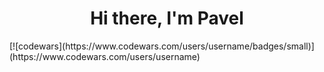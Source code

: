 <h1 align="center">Hi there, I'm Pavel</h1>
[![codewars](https://www.codewars.com/users/username/badges/small)](https://www.codewars.com/users/username) 
<!--
**gdezpd/gdezpd** is a ✨ _special_ ✨ repository because its `README.md` (this file) appears on your GitHub profile.

Here are some ideas to get you started:

- 🔭 I’m currently working on ...
- 🌱 I’m currently learning ...
- 👯 I’m looking to collaborate on ...
- 🤔 I’m looking for help with ...
- 💬 Ask me about ...
- 📫 How to reach me: ...
- 😄 Pronouns: ...
- ⚡ Fun fact: ...
-->
